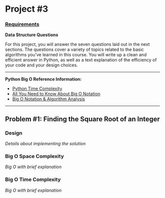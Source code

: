 # Project #3

### <span style="text-decoration: underline">Requirements</span>

**Data Structure Questions**

For this project, you will answer the seven questions laid out in the next sections. The questions cover a variety of topics related to the basic algorithms you've learned in this course. You will write up a clean and efficient answer in Python, as well as a text explanation of the efficiency of your code and your design choices.


---

**Python Big O Reference Information:**

 - [Python Time Complexity](https://wiki.python.org/moin/TimeComplexity)
 - [All You Need to Know About Big O Notation](https://skerritt.blog/big-o/)
 - [Big O Notation & Algorithm Analysis](https://stackabuse.com/big-o-notation-and-algorithm-analysis-with-python-examples/)

---



## Problem #1: Finding the Square Root of an Integer

### Design
_Details about implementing the solution_

### Big O Space Complexity
_Big O with brief explanation_

### Big O Time Complexity
_Big O with brief explanation_



